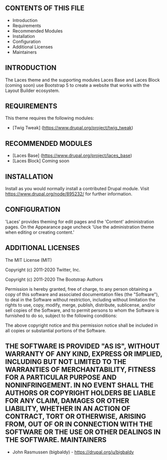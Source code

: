 CONTENTS OF THIS FILE
---------------------

* Introduction
* Requirements
* Recommended Modules
* Installation
* Configuration
* Additional Licenses
* Maintainers

INTRODUCTION
------------

The Laces theme and the supporting modules Laces Base and Laces Block (coming soon)
use Bootstrap 5 to create a website that works with the Layout Builder ecosystem.

REQUIREMENTS
------------

This theme requires the following modules:

* [Twig Tweak] (https://www.drupal.org/project/twig_tweak)

RECOMMENDED MODULES
-------------------

* [Laces Base] (https://www.drupal.org/project/laces_base)
* [Laces Block] Coming soon

INSTALLATION
------------

Install as you would normally install a contributed Drupal module. Visit
https://www.drupal.org/node/895232/ for further information.

CONFIGURATION
-------------

'Laces' provides theming for edit pages and the 'Content' administration pages. On the Appearance
page uncheck 'Use the administration theme when editing or creating content.'

ADDITIONAL LICENSES
-------------------
The MIT License (MIT)

Copyright (c) 2011-2020 Twitter, Inc.

Copyright (c) 2011-2020 The Bootstrap Authors

Permission is hereby granted, free of charge, to any person obtaining a copy
of this software and associated documentation files (the "Software"), to deal
in the Software without restriction, including without limitation the rights
to use, copy, modify, merge, publish, distribute, sublicense, and/or sell
copies of the Software, and to permit persons to whom the Software is
furnished to do so, subject to the following conditions:

The above copyright notice and this permission notice shall be included in
all copies or substantial portions of the Software.

THE SOFTWARE IS PROVIDED "AS IS", WITHOUT WARRANTY OF ANY KIND, EXPRESS OR
IMPLIED, INCLUDING BUT NOT LIMITED TO THE WARRANTIES OF MERCHANTABILITY,
FITNESS FOR A PARTICULAR PURPOSE AND NONINFRINGEMENT. IN NO EVENT SHALL THE
AUTHORS OR COPYRIGHT HOLDERS BE LIABLE FOR ANY CLAIM, DAMAGES OR OTHER
LIABILITY, WHETHER IN AN ACTION OF CONTRACT, TORT OR OTHERWISE, ARISING FROM,
OUT OF OR IN CONNECTION WITH THE SOFTWARE OR THE USE OR OTHER DEALINGS IN
THE SOFTWARE.
MAINTAINERS
-----------

* John Rasmussen (bigbaldy) - https://drupal.org/u/bigbaldy
